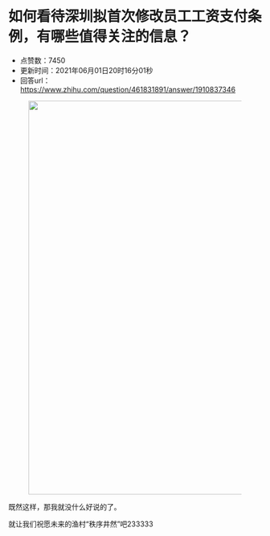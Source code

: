 # 如何看待深圳拟首次修改员工工资支付条例，有哪些值得关注的信息？
- 点赞数：7450
- 更新时间：2021年06月01日20时16分01秒
- 回答url：https://www.zhihu.com/question/461831891/answer/1910837346
<body>
 <p></p>
 <figure data-size="normal">
  <img src="https://picx.zhimg.com/50/v2-05eca7ce707bc66d9e210d1749462c2c_720w.jpg?source=1940ef5c" data-caption="" data-size="normal" data-rawwidth="784" data-rawheight="379" data-original-token="v2-c576f1a0bce6a34512cdf140e4803552" data-default-watermark-src="https://pic1.zhimg.com/50/v2-fe60a3c31ad1d6b7eddcdac6b3f24ff8_720w.jpg?source=1940ef5c" class="origin_image zh-lightbox-thumb" width="784" data-original="https://pica.zhimg.com/v2-05eca7ce707bc66d9e210d1749462c2c_r.jpg?source=1940ef5c">
 </figure>
 <p data-pid="B8jQA8Zp">既然这样，那我就没什么好说的了。</p>
 <p data-pid="iva4kY5c">就让我们祝愿未来的渔村“秩序井然”吧233333</p>
</body>